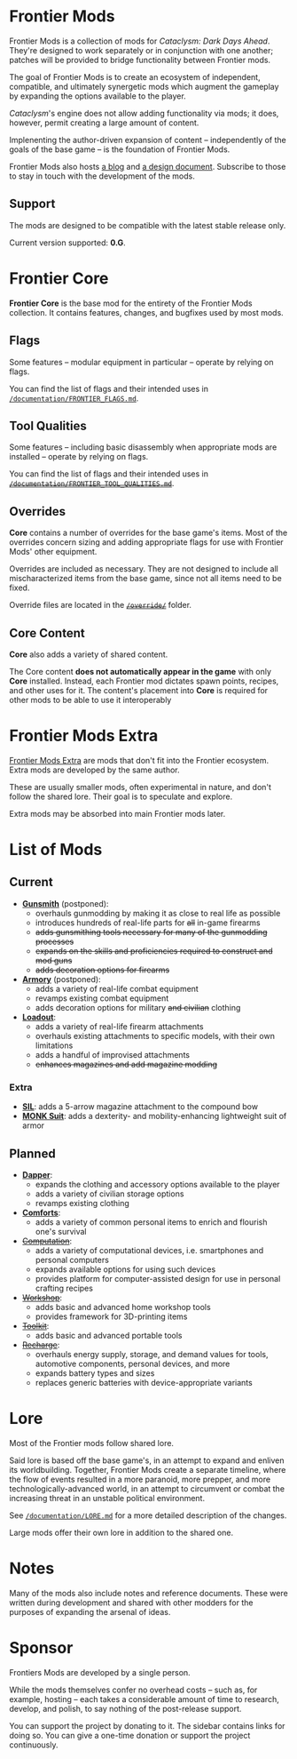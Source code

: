 # Frontier Mods

Frontier Mods is a collection of mods for *Cataclysm: Dark Days Ahead*. They're designed to work separately or in conjunction with one another; patches will be provided to bridge functionality between Frontier mods.

The goal of Frontier Mods is to create an ecosystem of independent, compatible, and ultimately synergetic mods which augment the gameplay by expanding the options available to the player.

*Cataclysm*'s engine does not allow adding functionality via mods; it does, however, permit creating a large amount of content.

Implenenting the author-driven expansion of content – independently of the goals of the base game – is the foundation of Frontier Mods.

Frontier Mods also hosts [a blog](https://github.com/FrontierMods/Blog) and [a design document](https://github.com/FrontierMods/Design). Subscribe to those to stay in touch with the development of the mods.


## Support

The mods are designed to be compatible with the latest stable release only.

Current version supported: **0.G**.


# Frontier Core

**Frontier Core** is the base mod for the entirety of the Frontier Mods collection. It contains features, changes, and bugfixes used by most mods.


## Flags

Some features ­– modular equipment in particular – operate by relying on flags.

You can find the list of flags and their intended uses in [`/documentation/FRONTIER_FLAGS.md`](/documentation/FRONTIER_FLAGS.md).


## Tool Qualities

Some features ­– including basic disassembly when appropriate mods are installed – operate by relying on flags.

You can find the list of flags and their intended uses in ~~[`/documentation/FRONTIER_TOOL_QUALITIES.md`](/documentation/FRONTIER_TOOL_QUALITIES.md)~~.


## Overrides

**Core** contains a number of overrides for the base game's items. Most of the overrides concern sizing and adding appropriate flags for use with Frontier Mods' other equipment.

Overrides are included as necessary. They are not designed to include all mischaracterized items from the base game, since not all items need to be fixed.

Override files are located in the ~~[`/override/`](/override/)~~ folder.


## Core Content

**Core** also adds a variety of shared content.

The Core content **does not automatically appear in the game** with only **Core** installed. Instead, each Frontier mod dictates spawn points, recipes, and other uses for it. The content's placement into **Core** is required for other mods to be able to use it interoperably


# Frontier Mods Extra

[Frontier Mods Extra](https://github.com/FrontierModsExtra) are mods that don't fit into the Frontier ecosystem. Extra mods are developed by the same author.

These are usually smaller mods, often experimental in nature, and don't follow the shared lore. Their goal is to speculate and explore.

Extra mods may be absorbed into main Frontier mods later.


# List of Mods

## Current

* [**Gunsmith**](https://github.com/FrontierMods/Gunsmith) (postponed):
  - overhauls gunmodding by making it as close to real life as possible
  - introduces hundreds of real-life parts for ~~all~~ in-game firearms
  - ~~adds gunsmithing tools necessary for many of the gunmodding processes~~
  - ~~expands on the skills and proficiencies required to construct and mod guns~~
  - ~~adds decoration options for firearms~~
* [**Armory**](https://github.com/FrontierMods/Armory) (postponed):
  - adds a variety of real-life combat equipment
  - revamps existing combat equipment
  - adds decoration options for military ~~and civilian~~ clothing
* [**Loadout**](https://github.com/FrontierMods/Loadout):
  - adds a variety of real-life firearm attachments
  - overhauls existing attachments to specific models, with their own limitations
  - adds a handful of improvised attachments
  - ~~enhances magazines and add magazine modding~~


### Extra

* [**SIL**](https://github.com/FrontierModsExtra/SIL): adds a 5-arrow magazine attachment to the compound bow
* [**MONK Suit**](https://github.com/FrontierModsExtra/MONKSuit): adds a dexterity- and mobility-enhancing lightweight suit of armor


## Planned

* [**Dapper**](https://github.com/FrontierMods/Dapper): 
  - expands the clothing and accessory options available to the player
  - adds a variety of civilian storage options
  - revamps existing clothing
* [**Comforts**](https://github.com/FrontierMods/Comforts):
  - adds a variety of common personal items to enrich and flourish one's survival
* [~~Computation~~](https://github.com/FrontierMods/Computation):
  - adds a variety of computational devices, i.e. smartphones and personal computers
  - expands available options for using such devices
  - provides platform for computer-assisted design for use in personal crafting recipes
* [~~Workshop~~](https://github.com/FrontierMods/Workshop):
  - adds basic and advanced home workshop tools
  - provides framework for 3D-printing items
* [~~Toolkit~~](https://github.com/FrontierMods/Toolkit):
  - adds basic and advanced portable tools
* [~~Recharge~~](https://github.com/FrontierMods/Recharge):
  - overhauls energy supply, storage, and demand values for tools, automotive components, personal devices, and more
  - expands battery types and sizes
  - replaces generic batteries with device-appropriate variants


# Lore

Most of the Frontier mods follow shared lore.

Said lore is based off the base game's, in an attempt to expand and enliven its worldbuilding. Together, Frontier Mods create a separate timeline, where the flow of events resulted in a more paranoid, more prepper, and more technologically-advanced world, in an attempt to circumvent or combat the increasing threat in an unstable political environment.

See [`/documentation/LORE.md`](/documentation/LORE.md) for a more detailed description of the changes.

Large mods offer their own lore in addition to the shared one.


# Notes

Many of the mods also include notes and reference documents. These were written during development and shared with other modders for the purposes of expanding the arsenal of ideas.


# Sponsor

Frontiers Mods are developed by a single person.

While the mods themselves confer no overhead costs – such as, for example, hosting – each takes a considerable amount of time to research, develop, and polish, to say nothing of the post-release support.

You can support the project by donating to it. The sidebar contains links for doing so. You can give a one-time donation or support the project continuously.